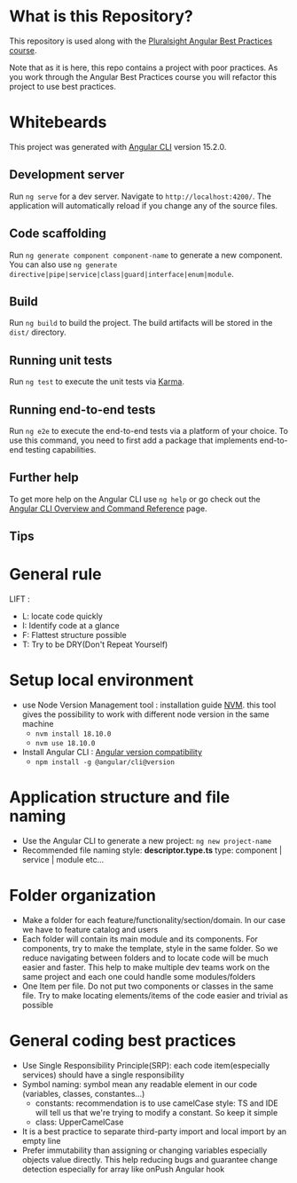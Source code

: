 # What is this Repository?
This repository is used along with the [Pluralsight Angular Best Practices course](https://app.pluralsight.com/library/courses/best-practices-angular/table-of-contents). 

Note that as it is here, this repo contains a project with poor practices. As you work through the Angular Best Practices course you will refactor this project to use best practices.

# Whitebeards

This project was generated with [Angular CLI](https://github.com/angular/angular-cli) version 15.2.0.

## Development server

Run `ng serve` for a dev server. Navigate to `http://localhost:4200/`. The application will automatically reload if you change any of the source files.

## Code scaffolding

Run `ng generate component component-name` to generate a new component. You can also use `ng generate directive|pipe|service|class|guard|interface|enum|module`.

## Build

Run `ng build` to build the project. The build artifacts will be stored in the `dist/` directory.

## Running unit tests

Run `ng test` to execute the unit tests via [Karma](https://karma-runner.github.io).

## Running end-to-end tests

Run `ng e2e` to execute the end-to-end tests via a platform of your choice. To use this command, you need to first add a package that implements end-to-end testing capabilities.

## Further help

To get more help on the Angular CLI use `ng help` or go check out the [Angular CLI Overview and Command Reference](https://angular.io/cli) page.

## Tips

# General rule

LIFT : 
- L: locate code quickly
- I: Identify code at a glance
- F: Flattest structure possible
- T: Try to be DRY(Don't Repeat Yourself)

# Setup local environment

- use Node Version Management tool : installation guide [NVM](https://www.freecodecamp.org/news/node-version-manager-nvm-install-guide/).
this tool gives the possibility to work with different node version in the same machine
  - `nvm install 18.10.0`
  - `nvm use 18.10.0`
- Install Angular CLI : [Angular version compatibility](https://angular.io/guide/versions)
  - `npm install -g @angular/cli@version`

# Application structure and file naming

- Use the Angular CLI to generate a new project: `ng new project-name`
- Recommended file naming style: **descriptor.type.ts** type: component | service | module etc...

# Folder organization

- Make a folder for each feature/functionality/section/domain. In our case we have to feature catalog and users
- Each folder will contain its main module and its components. For components, try to make the template, style in the same folder.
So we reduce navigating between folders and to locate code will be much easier and faster. This help to make multiple dev teams work on the same project
and each one could handle some modules/folders
- One Item per file. Do not put two components or classes in the same file. Try to make locating elements/items of the code easier and trivial as possible

# General coding best practices

- Use Single Responsibility Principle(SRP): each code item(especially services) should have a single responsibility
- Symbol naming: symbol mean any readable element in our code (variables, classes, constantes...)
  - constants: recommendation is to use camelCase style: TS and IDE will tell us that we're trying to modify a constant. So keep it simple
  - class: UpperCamelCase
- It is a best practice to separate third-party import and local import by an empty line
- Prefer immutability than assigning or changing variables especially objects value directly. This help reducing bugs and guarantee change detection especially for array like onPush Angular hook
